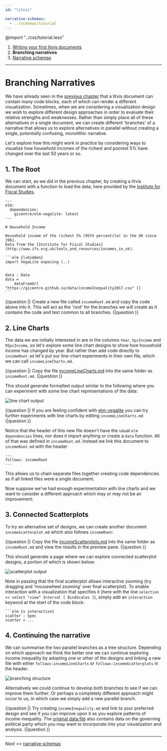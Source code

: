 ```yaml
---
id: "litvis"

narrative-schemas:
  - ../schemas/tutorial
---
```


@import "../css/tutorial.less"

1.  [Writing your first litvis documents](intro1.md)
2.  **Branching narratives**
3.  [Narrative schemas](intro3.md)

---

# Branching Narratives

We have already seen in the [previous chapter](intro1.md) that a litvis document can contain many code blocks, each of which can render a different visualization.
Sometimes, when we are considering a visualization design we wish to explore different design approaches in order to evaluate their relative strengths and weaknesses.
Rather than simply place all of these alternatives in a single document, we can create different 'branches' of a narrative that allows us to explore alternatives in parallel without creating a single, potentially confusing, monolithic narrative.

Let's explore how this might work in practice by considering ways to visualize how household incomes of the richest and poorest 5% have changed over the last 50 years or so.

## 1. The Root

We can start, as we did in the previous chapter, by creating a litvis document with a function to load the data, here provided by the [Institute for Fiscal Studies](http://www.ifs.org.uk/tools_and_resources/incomes_in_uk).

````
---
elm:
  dependencies:
    gicentre/elm-vegalite: latest
---

# Household Income

Household income of the richest 5% (95th percentile) in the UK since 1961.
Data from the [Institute for Fiscal Studies](http://www.ifs.org.uk/tools_and_resources/incomes_in_uk).

```elm {l=hidden}
import VegaLite exposing (..)


data : Data
data =
    dataFromUrl "https://gicentre.github.io/data/incomeInequality2017.csv" []
```
````

{(question |}
Create a new file called `incomeRoot.md` and copy the code above into it.
This will act as the 'root' for the branches we will create as it contains the code and text common to all branches.
{|question )}

## 2. Line Charts

The data we are initially interested in are in the columns `Year`, `5pcIncome` and `95pcIncome`, so let's explore some line chart designs to show how household income has changed by year. But rather than add code directly to `incomeRoot.md` let's put our line-chart experiments in their own file, which we can call `incomeLineCharts.md`.

{(question |}
Copy the file [incomeLineCharts.md](incomeLineCharts.md) into the same folder as `incomeRoot.md`.
{|question )}

This should generate formatted output similar to the following where you can experiment with some line chart representations of the data:

![line chart output](images/linecharts.png)

{(question |}
If you are feeling confident with [elm-vegalite](https://package.elm-lang.org/packages/gicentre/elm-vegalite/latest/) you can try further experiments with line charts by editing `incomeLineCharts.md`
{|question )}

Notice that the header of this new file doesn't have the usual `elm dependencies` lines, nor does it import anything or create a `data` function. All of that was defined in `incomeRoot.md`. Instead we link this document to `incomeRoot.md` with the header

```
---
follows: incomeRoot
---
```

This allows us to chain separate files together creating code dependencies as if all linked files were a single document.

Now suppose we've had enough experimentation with line charts and we want to consider a different approach which may or may not be an improvement:

## 3. Connected Scatterplots

To try an alternative set of designs, we can create another document `incomeScatterplot.md` which also follows `incomeRoot`:

{(question |}
Copy the file [incomeScatterplots.md](incomeScatterplots.md) into the same folder as `incomeRoot.md` and view the results in the preview pane.
{|question )}

This should generate a page where we can explore connected scatterplot designs, a portion of which is shown below:

![scatterplot output](images/scatterplots.png)

Note in passing that the final scatterplot allows interactive zooming (try dragging and 'mousewheel zooming' over final scatterplot). To enable interaction with a visualization that specifies it (here with the line `selection << select "view" Interval [ BindScales ]`), simply add an `interaction` keyword at the start of the code block:

````
```elm {v interactive}
scatter : Spec
scatter = ...
````

## 4. Continuing the narrative

We can summarise the two parallel branches as a tree structure.
Depending on which approach we think the better one we can continue exploring income inequality by adopting one or other of the designs and linking a new file with either `follows:incomeLineCharts` or `follows:incomeScatterplots` in the header.

![branching structure](images/branching.png)

Alternatively we could continue to develop both branches to see if we can improve them further. Or perhaps a completely different approach might occur to us, in which case we simply add a new parallel branch.

{(question |}
Try creating `incomeInequality.md` and link to your preferred design and see if you can improve upon it as you explore patterns of income inequality.
The [original data file](https://gicentre.github.io/data/incomeInequality2017.csv) also contains data on the governing political party which you may want to incorporate into your visualization and analysis.
{|question )}

---

_Next >>_ [narrative schemas](intro3.md)
